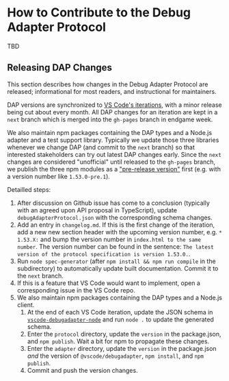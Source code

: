 # How to Contribute to the Debug Adapter Protocol

TBD

## Releasing DAP Changes

This section describes how changes in the Debug Adapter Protocol are released; informational for most readers, and instructional for maintainers.

DAP versions are synchronized to [VS Code's iterations](https://github.com/microsoft/vscode/wiki/Development-Process), with a minor release being cut about every month. All DAP changes for an iteration are kept in a `next` branch which is merged into the `gh-pages` branch in endgame week.

We also maintain npm packages containing the DAP types and a Node.js adapter and a test support library. Typically we update those three libraries whenever we change DAP (and commit to the `next` branch) so that interested stakeholders can try out latest DAP changes early. Since the `next` changes are considered "unofficial" until released to the `gh-pages` branch, we publish the three npm modules as a ["pre-release version"](https://semver.org/#spec-item-9) first (e.g. with a version number like `1.53.0-pre.1`).

Detailled steps:

1. After discussion on Github issue has come to a conclusion (typically with an agreed upon API proposal in TypeScript), update `debugAdapterProtocol.json` with the corresponding schema changes.
1. Add an entry in `changelog.md`. If this is the first change of the iteration, add a new new section header with the upcoming version number, e.g. `* 1.53.X:` and bump the version number in `index.html to the same number`. The version number can be found in the sentence: `The latest version of the protocol specification is version 1.53.0.`.
1. Run `node spec-generator` (after `npm install && npm run compile` in the subdirectory) to automatically update built documentation. Commit it to the `next` branch.
1. If this is a feature that VS Code would want to implement, open a corresponding issue in the VS Code repo.
1. We also maintain npm packages containing the DAP types and a Node.js client.
    1. At the end of each VS Code iteration, update the JSON schema in [`vscode-debugadapter-node`](https://github.com/microsoft/vscode-debugadapter-node) and run `node .` to update the generated schema.
    1. Enter the `protocol` directory, update the `version` in the package.json, and `npm publish`. Wait a bit for npm to propagate these changes.
    1. Enter the `adapter` directory, update the `version` in the package.json _and_ the version of `@vscode/debugadapter`, `npm install`, and `npm publish`.
    1. Commit and push the version changes.

